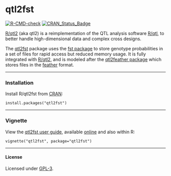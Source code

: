 # qtl2fst

[![R-CMD-check](https://github.com/rqtl/qtl2fst/workflows/R-CMD-check/badge.svg)](https://github.com/rqtl/qtl2fst/actions)
[![CRAN_Status_Badge](https://www.r-pkg.org/badges/version/qtl2fst)](https://cran.r-project.org/package=qtl2fst)

[R/qtl2](https://kbroman.org/qtl2) (aka qtl2) is a reimplementation of
the QTL analysis software [R/qtl](https://rqtl.org), to better handle
high-dimensional data and complex cross designs.

The [qtl2fst](https://github.com/rqtl/qtl2fst) package uses
the [fst package](https://www.fstpackage.org/) to store genotype probabilities in
a set of files for rapid access but reduced memory usage. It is fully
integrated with [R/qtl2](https://kbroman.org/qtl2), and is modeled after the
[qtl2feather package](https://github.com/byandell/qtl2feather) which stores
files in the [feather](https://github.com/wesm/feather) format.

---

### Installation

Install R/qtl2fst from [CRAN](https://cran.r-project.org):

    install.packages("qtl2fst")

---

### Vignette

View the [qtl2fst user
guide](https://kbroman.org/qtl2/assets/vignettes/qtl2fst.html),
available [online](https://kbroman.org/qtl2/assets/vignettes/qtl2fst.html)
and also within R:

    vignette("qtl2fst", package="qtl2fst")



---

#### License

Licensed under [GPL-3](https://www.r-project.org/Licenses/GPL-3).
